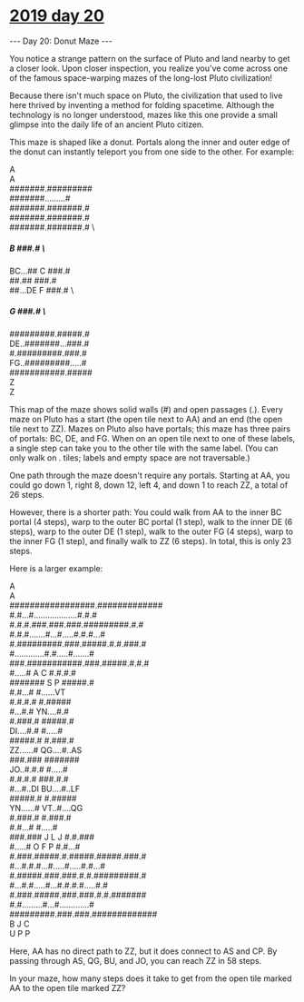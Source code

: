 # [2019 day 20](https://adventofcode.com/2019/day/20)

--- Day 20: Donut Maze ---

You notice a strange pattern on the surface of Pluto and land nearby to get a closer look. Upon closer inspection, you realize you've come across one of the famous space-warping mazes of the long-lost Pluto civilization!



Because there isn't much space on Pluto, the civilization that used to live here thrived by inventing a method for folding spacetime.  Although the technology is no longer understood, mazes like this one provide a small glimpse into the daily life of an ancient Pluto citizen.



This maze is shaped like a donut. Portals along the inner and outer edge of the donut can instantly teleport you from one side to the other.  For example:



A           \
         A           \
  #######.#########  \
  #######.........#  \
  #######.#######.#  \
  #######.#######.#  \
  #######.#######.#  \
  #####  B    ###.#  \
BC...##  C    ###.#  \
  ##.##       ###.#  \
  ##...DE  F  ###.#  \
  #####    G  ###.#  \
  #########.#####.#  \
DE..#######...###.#  \
  #.#########.###.#  \
FG..#########.....#  \
  ###########.#####  \
             Z       \
             Z



This map of the maze shows solid walls (#) and open passages (.). Every maze on Pluto has a start (the open tile next to AA) and an end (the open tile next to ZZ). Mazes on Pluto also have portals; this maze has three pairs of portals: BC, DE, and FG. When on an open tile next to one of these labels, a single step can take you to the other tile with the same label. (You can only walk on . tiles; labels and empty space are not traversable.)



One path through the maze doesn't require any portals.  Starting at AA, you could go down 1, right 8, down 12, left 4, and down 1 to reach ZZ, a total of 26 steps.



However, there is a shorter path:  You could walk from AA to the inner BC portal (4 steps), warp to the outer BC portal (1 step), walk to the inner DE (6 steps), warp to the outer DE (1 step), walk to the outer FG (4 steps), warp to the inner FG (1 step), and finally walk to ZZ (6 steps). In total, this is only 23 steps.



Here is a larger example:



A               \
                   A               \
  #################.#############  \
  #.#...#...................#.#.#  \
  #.#.#.###.###.###.#########.#.#  \
  #.#.#.......#...#.....#.#.#...#  \
  #.#########.###.#####.#.#.###.#  \
  #.............#.#.....#.......#  \
  ###.###########.###.#####.#.#.#  \
  #.....#        A   C    #.#.#.#  \
  #######        S   P    #####.#  \
  #.#...#                 #......VT\
  #.#.#.#                 #.#####  \
  #...#.#               YN....#.#  \
  #.###.#                 #####.#  \
DI....#.#                 #.....#  \
  #####.#                 #.###.#  \
ZZ......#               QG....#..AS\
  ###.###                 #######  \
JO..#.#.#                 #.....#  \
  #.#.#.#                 ###.#.#  \
  #...#..DI             BU....#..LF\
  #####.#                 #.#####  \
YN......#               VT..#....QG\
  #.###.#                 #.###.#  \
  #.#...#                 #.....#  \
  ###.###    J L     J    #.#.###  \
  #.....#    O F     P    #.#...#  \
  #.###.#####.#.#####.#####.###.#  \
  #...#.#.#...#.....#.....#.#...#  \
  #.#####.###.###.#.#.#########.#  \
  #...#.#.....#...#.#.#.#.....#.#  \
  #.###.#####.###.###.#.#.#######  \
  #.#.........#...#.............#  \
  #########.###.###.#############  \
           B   J   C               \
           U   P   P



Here, AA has no direct path to ZZ, but it does connect to AS and CP. By passing through AS, QG, BU, and JO, you can reach ZZ in 58 steps.



In your maze, how many steps does it take to get from the open tile marked AA to the open tile marked ZZ?



